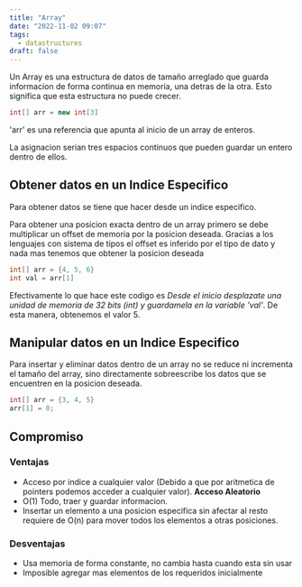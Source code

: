 ```yaml
---
title: "Array"
date: "2022-11-02 09:07"
tags: 
  - datastructures
draft: false
---
```

Un Array es una estructura de datos de tamaño arreglado que guarda informacion de forma continua en memoria, una detras de la otra. Esto significa que esta estructura no puede crecer.

```Java
int[] arr = new int[3]
```
'arr' es una referencia que apunta al inicio de un array de enteros.

La asignacion serian tres espacios continuos que pueden guardar un entero dentro de ellos.


## Obtener datos en un Indice Especifico
Para obtener datos se tiene que hacer desde un indice especifico. 

Para obtener una posicion exacta dentro de un array primero se debe multiplicar un offset de memoria por la posicion deseada. Gracias a los lenguajes con sistema de tipos el offset es inferido por el tipo de dato y nada mas tenemos que obtener la posicion deseada

```Java
int[] arr = {4, 5, 6}
int val = arr[1]
```

Efectivamente lo que hace este codigo es *Desde el inicio desplazate una unidad de memoria de 32 bits (int) y guardamela en la variable 'val'*. De esta manera, obtenemos el valor 5.

## Manipular datos en un Indice Especifico
Para insertar y eliminar datos dentro de un array no se reduce ni incrementa el tamaño del array, sino directamente sobreescribe los datos que se encuentren en la posicion deseada.

```Java
int[] arr = {3, 4, 5}
arr[1] = 0;
```


## Compromiso
### Ventajas
- Acceso por indice a cualquier valor (Debido a que por aritmetica de pointers podemos acceder a cualquier valor). **Acceso Aleatorio**
- O(1) Todo, traer y guardar informacion.
- Insertar un elemento a una posicion especifica sin afectar al resto requiere de O(n) para mover todos los elementos a otras posiciones.

### Desventajas
- Usa memoria de forma constante, no cambia hasta cuando esta sin usar
- Imposible agregar mas elementos de los requeridos inicialmente 